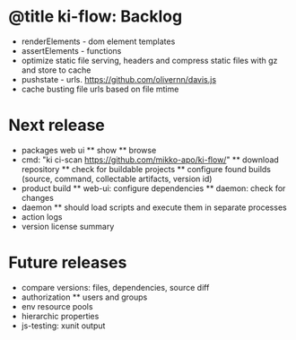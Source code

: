 # @title ki-flow: Backlog

* renderElements - dom element templates
* assertElements - functions
* optimize static file serving, headers and compress static files with gz and store to cache
* pushstate - urls. https://github.com/olivernn/davis.js
* cache busting file urls based on file mtime

# Next release

* packages web ui
** show
** browse
* cmd: "ki ci-scan https://github.com/mikko-apo/ki-flow/"
** download repository
** check for buildable projects
** configure found builds (source, command, collectable artifacts, version id)
* product build
** web-ui: configure dependencies
** daemon: check for changes
* daemon
** should load scripts and execute them in separate processes
* action logs
* version license summary

# Future releases

* compare versions: files, dependencies, source diff
* authorization
** users and groups
* env resource pools
* hierarchic properties
* js-testing: xunit output